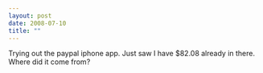 ```yaml
---
layout: post
date: 2008-07-10
title: ""
---
```

Trying out the paypal iphone app. Just saw I have $82.08 already in there. Where did it come from?